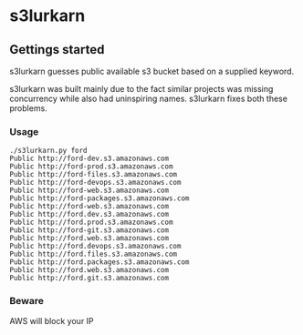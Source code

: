 # s3lurkarn

## Gettings started

s3lurkarn guesses public available s3 bucket based on a supplied keyword.

s3lurkarn was built mainly due to the fact similar projects was missing concurrency while also had uninspiring names. s3lurkarn fixes both these problems.

### Usage

```
./s3lurkarn.py ford
Public http://ford-dev.s3.amazonaws.com
Public http://ford-prod.s3.amazonaws.com
Public http://ford-files.s3.amazonaws.com
Public http://ford-devops.s3.amazonaws.com
Public http://ford-web.s3.amazonaws.com
Public http://ford-packages.s3.amazonaws.com
Public http://ford-web.s3.amazonaws.com
Public http://ford.dev.s3.amazonaws.com
Public http://ford.prod.s3.amazonaws.com
Public http://ford-git.s3.amazonaws.com
Public http://ford.web.s3.amazonaws.com
Public http://ford.devops.s3.amazonaws.com
Public http://ford.files.s3.amazonaws.com
Public http://ford.packages.s3.amazonaws.com
Public http://ford.web.s3.amazonaws.com
Public http://ford.git.s3.amazonaws.com

```

### Beware

AWS will block your IP

